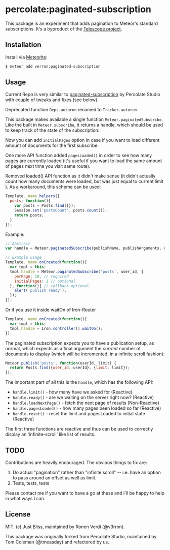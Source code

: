 # percolate:paginated-subscription

This package is an experiment that adds pagination to Meteor's standard subscriptions. It's a byproduct of the [Telescope project](http://telesc.pe).

## Installation

Install via  [Meteorite](https://github.com/oortcloud/meteorite/):


``` sh
$ meteor add verron:paginated-subscription
```

## Usage

Current Repo is very similar to [paginated-subscription](https://github.com/percolatestudio/paginated-subscription) by Percolate Studio with couple of tweaks and fixes (see below).

Deprecated function ``Deps.autorun`` renamed to ``Tracker.autorun``

This package makes available a single function `Meteor.paginatedSubscribe`. Like the built in `Meteor.subscribe`, it returns a handle, which should be used to keep track of the state of the subscription:

Now you can add ``initialPages`` option in case if you want to load different amount of documents for the first subscribe.

One more API function added ``pagesLoaded()`` in order to see how many pages are currently loaded (it's useful if you want to load the same amount of pages next time you visit same route).

Removed loaded() API function as it didn't make sense (it didn't actually count how many documents were loaded, but was just equal to current limit ).
As a workaround, this scheme can be used:
```js
Template._name.helpers({
  posts: function(){
    var posts = Posts.find({});
    Session.set('postsCount', posts.count());
    return posts;
  }
});
```

Example:

```js
// Abstract
var handle = Meteor.paginatedSubscribe(publishName, publishArguments, options, callback);
```
```js
// Example usage
Template._name.onCreated(function(){
  var tmpl = this;
  tmpl.handle = Meteor.paginatedSubscribe('posts', user_id, {
    perPage: 10, // required
    initialPages: 2 // optional
  }, function(){ // callback optional
    alert('publish ready');
  });
});
```
Or if you use it inside waitOn of Iron-Router
```js
Template._name.onCreated(function(){
  var tmpl = this;
  tmpl.handle = Iron.controller().waitOn();
});
```

The paginated subscription expects you to have a publication setup, as normal, which expects as a final argument the *current* number of documents to display (which will be incremented, in a infinite scroll fashion):

```js
Meteor.publish('posts', function(userId, limit) {
  return Posts.find({user_id: userId}, {limit: limit});
});
```

The important part of all this is the `handle`, which has the following API:

 - `handle.limit()` - how many have we asked for (Reactive)
 - `handle.ready()` - are we waiting on the server right now? (Reactive)
 - `handle.loadNextPage()` - fetch the next page of results (Non-Reactive)
 - `handle.pagesLoaded()` - how many pages been loaded so far (Reactive)
 - `handle.reset()` - reset the limit and pagesLoaded to initial state (Reactive)

The first three functions are reactive and thus can be used to correctly display an 'infinite-scroll' like list of results.

## TODO

Contributions are heavily encouraged. The obvious things to fix are:

1. Do actual "pagination" rather than "infinite scroll" -- i.e. have an option to pass around an offset as well as limit.
2. Tests, tests, tests

Please contact me if you want to have a go at these and I'll be happy to help in what ways I can.

## License 
MIT. (c) Just Bliss, maintained by Ronen Verdi (@v3rron).

This package was originally forked from Percolate Studio, maintained by Tom Coleman (@tmeasday) and refactored by us.
